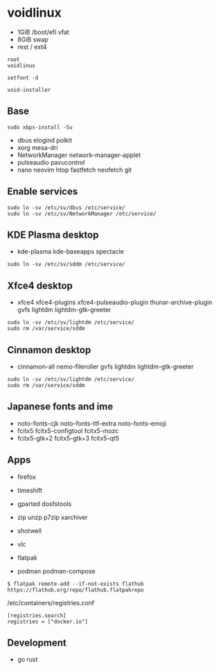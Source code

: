 # voidlinux

- 1GiB  /boot/efi  vfat
- 8GiB  swap
- rest  /  ext4

```
root
voidlinux
```

```
setfont -d
```

```
void-installer
```


## Base

```
sudo xbps-install -Su
```

- dbus elogind polkit
- xorg mesa-dri
- NetworkManager network-manager-applet
- pulseaudio pavucontrol
- nano neovim htop fastfetch neofetch git

## Enable services

```
sudo ln -sv /etc/sv/dbus /etc/service/
sudo ln -sv /etc/sv/NetworkManager /etc/service/
```

## KDE Plasma desktop

- kde-plasma kde-baseapps spectacle

```
sudo ln -sv /etc/sv/sddm /etc/service/
```

## Xfce4 desktop

- xfce4 xfce4-plugins xfce4-pulseaudio-plugin thunar-archive-plugin gvfs lightdm lightdm-gtk-greeter

```
sudo ln -sv /etc/sv/lightdm /etc/service/
sudo rm /var/service/sddm
```

## Cinnamon desktop

- cinnamon-all nemo-fileroller gvfs lightdm lightdm-gtk-greeter

```
sudo ln -sv /etc/sv/lightdm /etc/service/
sudo rm /var/service/sddm
```

## Japanese fonts and ime

- noto-fonts-cjk noto-fonts-ttf-extra noto-fonts-emoji
- fcitx5 fcitx5-configtool fcitx5-mozc
- fcitx5-gtk+2 fcitx5-gtk+3 fcitx5-qt5

## Apps

- firefox
- timeshift
- gparted dosfstools
- zip unzp p7zip xarchiver
- shotwell
- vlc

- flatpak
- podman podman-compose

```
$ flatpak remote-add --if-not-exists flathub https://flathub.org/repo/flathub.flatpakrepo
```

/etc/containers/registries.conf
```
[registries.search]
registries = ["docker.io"]
```


## Development

- go rust

